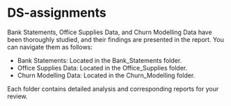 # DS-assignments
Bank Statements, Office Supplies Data, and Churn Modelling Data have been thoroughly studied, and their findings are presented in the report. You can navigate them as follows:

- Bank Statements: Located in the Bank_Statements folder.
- Office Supplies Data: Located in the Office_Supplies folder.
- Churn Modelling Data: Located in the Churn_Modelling folder.

Each folder contains detailed analysis and corresponding reports for your review.
